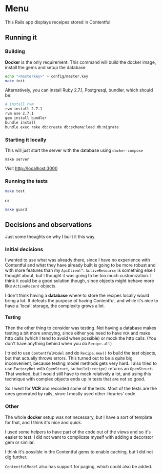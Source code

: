 # Menu

This Rails app displays receipes stored in Contentful


## Running it

### Building

**Docker** is the only requirement. This command will build the docker image, install the gems and setup the database

```bash
echo "<masterkey>" > config/master.key
make init
```

Alternatively, you can install Ruby 2.7.1, Postgresql, bundler,
which should be:

```bash
# install rvm
rvm install 2.7.1
rvm use 2.7.1
gem install bundler
bundle install
bundle exec rake db:create db:schema:load db:migrate
```

### Starting it locally

This will just start the server with the database using `docker-compose`
```
make server
```
Visit [http://localhost:3000](http://localhost:3000)

### Running the tests

```bash
make test
```

or

```bash
make guard
```

## Decisions and observations

Just some thoughts on why I built it this way.

### Initial decisions

I wanted to use what was already there, since I have no experience with
Contentful and what they have already built is going to be more robust
and with more features than my `ApiClient™`. `ActiveResource` is something
else I thought about, but I thought it was going to be too much customization.
I think it could be a good solution though, since objects might behave more like
`ActiveRecord` objects.

I don't think having a **database** where to store the recipes locally would
bring a lot. It defeats the purpose of having Contentful, and while it's nice
to have a 'local' storage, the complexity grows a lot.

#### Testing

Then the other thing to consider was testing. Not having a database makes
testing a bit more annoying, since either you need to have `VCR` and make http calls
(which I tend to avoid when possible) or mock the http calls. (You don't have anything
behind when you do `Recipe.all`)

I tried to use `ContentfulModel` and do `Recipe.new()` to build the test objects,
but that actually throws errors. This turned out to be a quite big inconvenient,
because testing model methods gets very hard. I also tried to use `FactoryBot`
with `OpenStruct`, so `build(:recipe)` returns an `OpenStruct`. That worked, but
I would still have to mock relatively a lot, and using this technique with complex objects
ends up in tests that are not so good.

So I went for **VCR** and recorded some of  the tests. Most of the tests are the ones
generated by rails, since I mostly used other libraries' code.

### Other

The whole **docker** setup was not necessary, but I have a sort of template for that,
and I think it's nice and quick.

I used some helpers to have part of the code out of the views and so it's easier to test.
I did not want to complicate myself with adding a decorator gem or similar.

I think it's possible in the Contentful gems to enable caching, but I did not dig further.

`ContentfulModel` also has support for paging, which could also be added.
